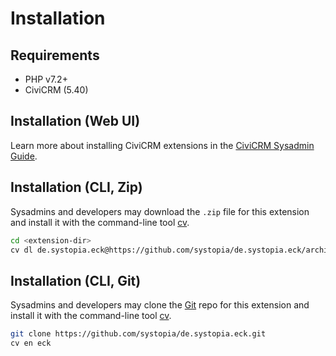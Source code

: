 # Installation

## Requirements

* PHP v7.2+
* CiviCRM (5.40)

## Installation (Web UI)

Learn more about installing CiviCRM extensions in the
[CiviCRM Sysadmin Guide](https://docs.civicrm.org/sysadmin/en/latest/customize/extensions/).

## Installation (CLI, Zip)

Sysadmins and developers may download the `.zip` file for this extension and
install it with the command-line tool [cv](https://github.com/civicrm/cv).

```bash
cd <extension-dir>
cv dl de.systopia.eck@https://github.com/systopia/de.systopia.eck/archive/master.zip
```

## Installation (CLI, Git)

Sysadmins and developers may clone the [Git](https://en.wikipedia.org/wiki/Git)
repo for this extension and install it with the command-line tool
[cv](https://github.com/civicrm/cv).

```bash
git clone https://github.com/systopia/de.systopia.eck.git
cv en eck
```